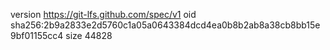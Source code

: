 version https://git-lfs.github.com/spec/v1
oid sha256:2b9a2833e2d5760c1a05a0643384dcd4ea0b8b2ab8a38cb8bb15e9bf01155cc4
size 44828
